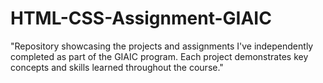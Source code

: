 # HTML-CSS-Assignment-GIAIC
"Repository showcasing the projects and assignments I've independently completed as part of the GIAIC program. Each project demonstrates key concepts and skills learned throughout the course."
